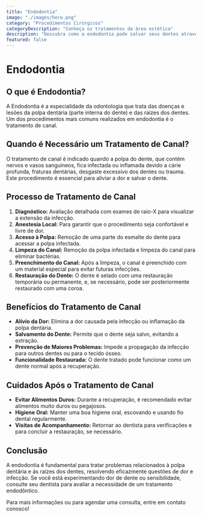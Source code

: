 ```yaml
---
title: "Endodontia"
image: "./images/hero.png"
category: "Procedimentos Cirúrgicos"
categoryDescription: "Conheça os tratamentos da área estética"
description: "Descubra como a endodontia pode salvar seus dentes através de tratamentos de canal que tratam infecções profundas, eliminando a dor e restaurando a saúde dos dentes."
featured: false
---
```


# Endodontia

## O que é Endodontia?

A Endodontia é a especialidade da odontologia que trata das doenças e lesões da polpa dentária (parte interna do dente) e das raízes dos dentes. Um dos procedimentos mais comuns realizados em endodontia é o tratamento de canal.

## Quando é Necessário um Tratamento de Canal?

O tratamento de canal é indicado quando a polpa do dente, que contém nervos e vasos sanguíneos, fica infectada ou inflamada devido a cárie profunda, fraturas dentárias, desgaste excessivo dos dentes ou trauma. Este procedimento é essencial para aliviar a dor e salvar o dente.

## Processo de Tratamento de Canal

1. **Diagnóstico:** Avaliação detalhada com exames de raio-X para visualizar a extensão da infecção.
2. **Anestesia Local:** Para garantir que o procedimento seja confortável e livre de dor.
3. **Acesso à Polpa:** Remoção de uma parte do esmalte do dente para acessar a polpa infectada.
4. **Limpeza do Canal:** Remoção da polpa infectada e limpeza do canal para eliminar bactérias.
5. **Preenchimento do Canal:** Após a limpeza, o canal é preenchido com um material especial para evitar futuras infecções.
6. **Restauração do Dente:** O dente é selado com uma restauração temporária ou permanente, e, se necessário, pode ser posteriormente restaurado com uma coroa.

## Benefícios do Tratamento de Canal

- **Alívio da Dor:** Elimina a dor causada pela infecção ou inflamação da polpa dentária.
- **Salvamento do Dente:** Permite que o dente seja salvo, evitando a extração.
- **Prevenção de Maiores Problemas:** Impede a propagação da infecção para outros dentes ou para o tecido ósseo.
- **Funcionalidade Restaurada:** O dente tratado pode funcionar como um dente normal após a recuperação.

## Cuidados Após o Tratamento de Canal

- **Evitar Alimentos Duros:** Durante a recuperação, é recomendado evitar alimentos muito duros ou pegajosos.
- **Higiene Oral:** Manter uma boa higiene oral, escovando e usando fio dental regularmente.
- **Visitas de Acompanhamento:** Retornar ao dentista para verificações e para concluir a restauração, se necessário.

## Conclusão

A endodontia é fundamental para tratar problemas relacionados à polpa dentária e às raízes dos dentes, resolvendo eficazmente questões de dor e infecção. Se você está experimentando dor de dente ou sensibilidade, consulte seu dentista para avaliar a necessidade de um tratamento endodôntico.

Para mais informações ou para agendar uma consulta, entre em contato conosco!
